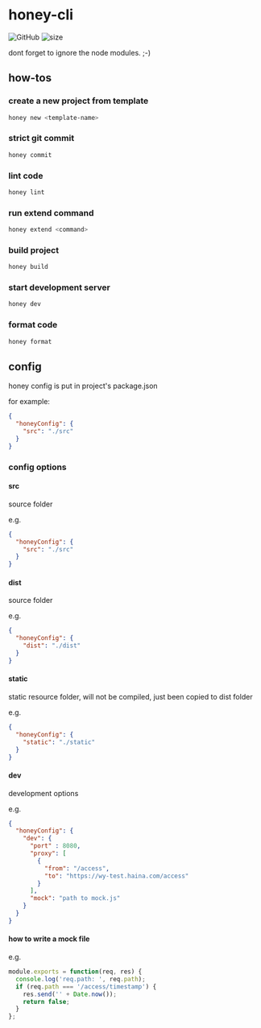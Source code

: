 # honey-cli

![GitHub](https://img.shields.io/github/license/honeyfed/honeycli)
![size](https://img.shields.io/github/repo-size/honeyfed/honeycli)

dont forget to ignore the node modules. ;-)

## how-tos

### create a new project from template

```bash
honey new <template-name>
```

### strict git commit

```bash
honey commit
```

### lint code

```bash
honey lint
```

### run extend command

```bash
honey extend <command>
```

### build project

```bash
honey build
```

### start development server

```bash
honey dev
```

### format code

```bash
honey format
```

## config

honey config is put in project's package.json

for example:

```json
{
  "honeyConfig": {
    "src": "./src"
  }
}
```

### config options

#### src

source folder

e.g.

```json
{
  "honeyConfig": {
    "src": "./src"
  }
}
```

#### dist

source folder

e.g.

```json
{
  "honeyConfig": {
    "dist": "./dist"
  }
}
```

#### static

static resource folder, will not be compiled, just been copied to dist folder

e.g.

```json
{
  "honeyConfig": {
    "static": "./static"
  }
}
```

#### dev

development options

e.g.

```json
{
  "honeyConfig": {
    "dev": {
      "port" : 8080,
      "proxy": [
        {
          "from": "/access",
          "to": "https://wy-test.haina.com/access"
        }
      ],
      "mock": "path to mock.js"
    }
  }
}
```

#### how to write a mock file

e.g.

```javascript
module.exports = function(req, res) {
  console.log('req.path: ', req.path);
  if (req.path === '/access/timestamp') {
    res.send('' + Date.now());
    return false;
  }
};

```
